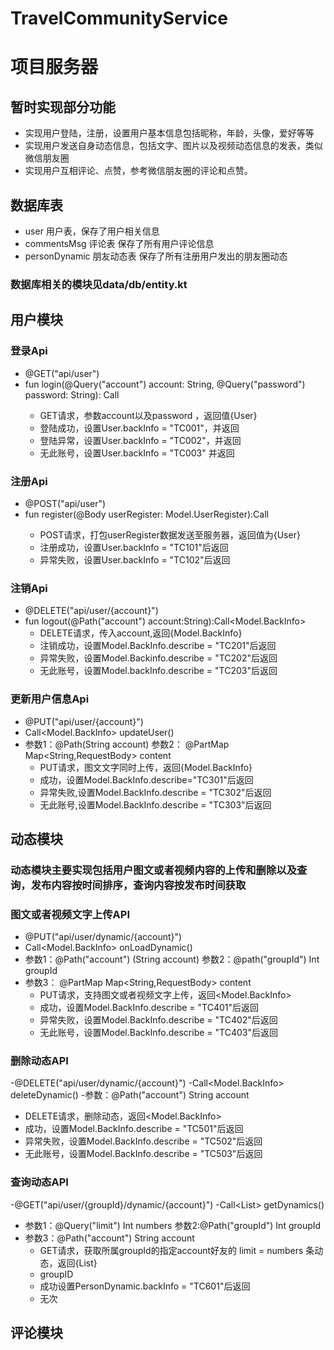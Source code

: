# TravelCommunityService
# 项目服务器
## 暂时实现部分功能
  - 实现用户登陆，注册，设置用户基本信息包括昵称，年龄，头像，爱好等等
  - 实现用户发送自身动态信息，包括文字、图片以及视频动态信息的发表，类似微信朋友圈
  - 实现用户互相评论、点赞，参考微信朋友圈的评论和点赞。
## 数据库表 
  - user   用户表，保存了用户相关信息
  - commentsMsg   评论表  保存了所有用户评论信息
  - personDynamic  朋友动态表  保存了所有注册用户发出的朋友圈动态
### 数据库相关的模块见data/db/entity.kt

## 用户模块 
### 登录Api
- @GET("api/user")
- fun login(@Query("account") account: String, @Query("password") password: String): Call<User>
  - GET请求，参数account以及password ，返回值{User}
  - 登陆成功，设置User.backInfo = "TC001"，并返回
  - 登陆异常，设置User.backInfo = "TC002"，并返回
  - 无此账号，设置User.backInfo = "TC003" 并返回
 
### 注册Api 
- @POST("api/user")
- fun register(@Body userRegister: Model.UserRegister):Call<User>
  - POST请求，打包userRegister数据发送至服务器，返回值为{User}
  - 注册成功，设置User.backInfo = "TC101"后返回
  - 异常失败，设置User.backInfo = "TC102"后返回
  
### 注销Api
- @DELETE("api/user/{account}")
- fun logout(@Path("account") account:String):Call<Model.BackInfo>
  - DELETE请求，传入account,返回{Model.BackInfo}
  - 注销成功，设置Model.BackInfo.describe = "TC201"后返回
  - 异常失败，设置Model.Backinfo.describe = "TC202"后返回
  - 无此账号，设置Model.backInfo.describe = "TC203"后返回
  
### 更新用户信息Api
- @PUT("api/user/{account}")
- Call<Model.BackInfo> updateUser()
- 参数1：@Path(String account)  参数2： @PartMap Map<String,RequestBody> content
   - PUT请求，图文文字同时上传，返回{Model.BackInfo} 
   - 成功，设置Model.BackInfo.describe="TC301"后返回
   - 异常失败,设置Model.BackInfo.describe = "TC302"后返回
   - 无此账号,设置Model.BackInfo.describe = "TC303"后返回
   

## 动态模块  
### 动态模块主要实现包括用户图文或者视频内容的上传和删除以及查询，发布内容按时间排序，查询内容按发布时间获取
### 图文或者视频文字上传API
- @PUT("api/user/dynamic/{account}")
- Call<Model.BackInfo> onLoadDynamic()
- 参数1：@Path("account") (String account) 参数2：@path("groupId") Int groupId
- 参数3： @PartMap Map<String,RequestBody> content
  - PUT请求，支持图文或者视频文字上传，返回<Model.BackInfo>
  - 成功，设置Model.BackInfo.describe = "TC401"后返回
  - 异常失败，设置Model.BackInfo.describe = "TC402"后返回
  - 无此账号，设置Model.BackInfo.describe = "TC403"后返回
 
### 删除动态API
-@DELETE("api/user/dynamic/{account}")
-Call<Model.BackInfo> deleteDynamic()
-参数：@Path("account") String account 
  - DELETE请求，删除动态，返回<Model.BackInfo>
  - 成功，设置Model.BackInfo.describe = "TC501"后返回
  - 异常失败，设置Model.BackInfo.describe = "TC502"后返回
  - 无此账号，设置Model.BackInfo.describe = "TC503"后返回
 
### 查询动态API
-@GET("api/user/{groupId}/dynamic/{account}")
-Call<List<PersonDynamic>> getDynamics() 
- 参数1：@Query("limit") Int numbers 参数2:@Path("groupId") Int groupId
- 参数3：@Path("account") String account
  - GET请求，获取所属groupId的指定account好友的 limit = numbers 条动态，返回{List<PersonDynamic>}
  - groupID
  - 成功设置PersonDynamic.backInfo = "TC601"后返回
  - 无次
  
## 评论模块

